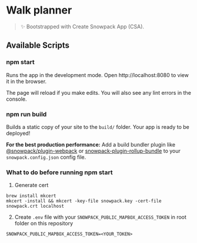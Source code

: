 # Walk planner

> ✨ Bootstrapped with Create Snowpack App (CSA).

## Available Scripts

### npm start

Runs the app in the development mode.
Open http://localhost:8080 to view it in the browser.

The page will reload if you make edits.
You will also see any lint errors in the console.

### npm run build

Builds a static copy of your site to the `build/` folder.
Your app is ready to be deployed!

**For the best production performance:** Add a build bundler plugin like [@snowpack/plugin-webpack](https://github.com/snowpackjs/snowpack/tree/main/plugins/plugin-webpack) or [snowpack-plugin-rollup-bundle](https://github.com/ParamagicDev/snowpack-plugin-rollup-bundle) to your `snowpack.config.json` config file.

### What to do before running npm start

1. Generate cert

```shell
brew install mkcert
mkcert -install && mkcert -key-file snowpack.key -cert-file snowpack.crt localhost
```

2. Create `.env` file with your `SNOWPACK_PUBLIC_MAPBOX_ACCESS_TOKEN` in root folder on this repository

```
SNOWPACK_PUBLIC_MAPBOX_ACCESS_TOKEN=<YOUR_TOKEN>
```
